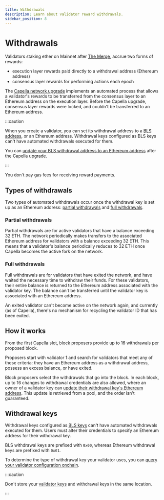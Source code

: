 ```yaml
---
title: Withdrawals
description: Learn about validator reward withdrawals.
sidebar_position: 8
---
```


# Withdrawals

Validators staking ether on Mainnet after [The Merge](merge.md), accrue two
forms of rewards:

- execution layer rewards paid directly to a withdrawal address (Ethereum address)
- consensus layer rewards for performing actions each epoch

The
[Capella network upgrade](https://notes.ethereum.org/@launchpad/withdrawals-faq#Q-What-is-ShanghaiCapella)
implements an automated process that allows a validator's rewards to be
transferred from the consensus layer to an Ethereum address on the execution layer.
Before the Capella upgrade, consensus layer rewards were locked, and couldn't be
transferred to an Ethereum address.

:::caution

When you create a validator, you can set its withdrawal address to a
[BLS address](https://en.wikipedia.org/wiki/BLS_digital_signature), or an
Ethereum address.
Withdrawal keys configured as BLS keys can't have automated withdrawals executed
for them.

You can
[update your BLS withdrawal address to an Ethereum address](../how-to/update-withdrawal-keys.md)
after the Capella upgrade.

:::

You don't pay gas fees for receiving reward payments.

## Types of withdrawals

Two types of automated withdrawals occur once the withdrawal key is set up as an
Ethereum address: [partial withdrawals](#partial-withdrawals) and
[full withdrawals](#full-withdrawals).

### Partial withdrawals

Partial withdrawals are for active validators that have a balance exceeding 32 ETH.
The network periodically makes transfers to the associated Ethereum address for
validators with a balance exceeding 32 ETH.
This means that a validator's balance periodically reduces to 32 ETH once
Capella becomes the active fork on the network.

### Full withdrawals

Full withdrawals are for validators that have exited the network, and have
waited the necessary time to withdraw their funds.
For these validators, their entire balance is returned to the Ethereum address
associated with the validator key.
The balance can't be transferred until the validator key is associated with an
Ethereum address.

An exited validator can't become active on the network again, and currently (as
of Capella), there's no mechanism for recycling the validator ID that has been exited.

## How it works

From the first Capella slot, block proposers provide up to 16 withdrawals per
proposed block.

Proposers start with validator 1 and search for validators that meet any of these criteria: they have an Ethereum address as a withdrawal address, possess an excess balance, or have exited.

Block proposers select the withdrawals that go into the block.
In each block, up to 16 changes to withdrawal credentials are also allowed,
where an owner of a validator key can
[update their withdrawal key's Ethereum address](../how-to/update-withdrawal-keys.md).
This update is retrieved from a pool, and the order isn't guaranteed.

## Withdrawal keys

Withdrawal keys configured as
[BLS keys](https://en.wikipedia.org/wiki/BLS_digital_signature) can't have
automated withdrawals executed for them.
Users must alter their credentials to specify an Ethereum address for their
withdrawal key.

BLS withdrawal keys are prefixed with `0x00`, whereas Ethereum withdrawal keys
are prefixed with `0x01`.

To determine the type of withdrawal key your validator uses, you can
[query your validator configuration onchain](../how-to/update-withdrawal-keys.md#determine-the-withdrawal-address-type).

:::caution

Don't store your [validator keys](../how-to/use-external-signer/manage-keys.md) and
withdrawal keys in the same location.

:::
